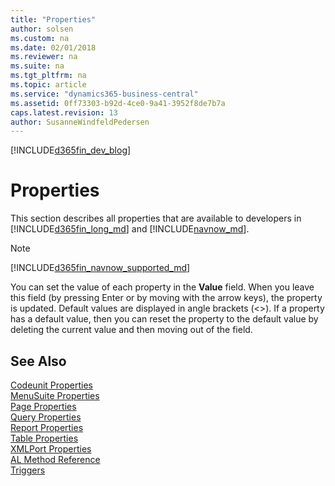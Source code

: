 ```yaml
---
title: "Properties"
author: solsen
ms.custom: na
ms.date: 02/01/2018
ms.reviewer: na
ms.suite: na
ms.tgt_pltfrm: na
ms.topic: article
ms.service: "dynamics365-business-central"
ms.assetid: 0ff73303-b92d-4ce0-9a41-3952f8de7b7a
caps.latest.revision: 13
author: SusanneWindfeldPedersen
---
```


[!INCLUDE[d365fin_dev_blog](../includes/d365fin_dev_blog.md)] 

# Properties
This section describes all properties that are available to developers in [!INCLUDE[d365fin_long_md](../includes/d365fin_long_md.md)] and [!INCLUDE[navnow_md](../includes/navnow_md.md)].  

> [!NOTE]  
> [!INCLUDE[d365fin_navnow_supported_md](../includes/d365fin_navnow_supported_md.md)]

 You can set the value of each property in the **Value** field. When you leave this field (by pressing Enter or by moving with the arrow keys), the property is updated. Default values are displayed in angle brackets (<>). If a property has a default value, then you can reset the property to the default value by deleting the current value and then moving out of the field.  

<!--
> [!NOTE]  
>  In the [!INCLUDE[nav_dev_long](includes/nav_dev_long_md.md)], a bold property value indicates that the property value is not set to its default value.  
-->
## See Also  
[Codeunit Properties](devenv-codeunit-properties.md)  
[MenuSuite Properties](devenv-menusuite-properties.md)  
[Page Properties](devenv-page-property-overview.md)  
[Query Properties](devenv-query-properties.md)  
[Report Properties](devenv-report-properties.md)  
[Table Properties](devenv-table-properties.md)  
[XMLPort Properties](devenv-xmlport-properties.md)  
[AL Method Reference](../methods/devenv-al-method-reference.md)  
[Triggers](../triggers/devenv-triggers.md)  
<!-- //NAV[How to: View or Modify Properties on a Table or Field](How-to--View-or-Modify-Properties-on-a-Table-or-Field.md)  
 [Page Properties Not Supported by Microsoft Dynamics NAV Web Client](Page-Properties-Not-Supported-by-Microsoft-Dynamics-NAV-Web-Client.md)  
-->